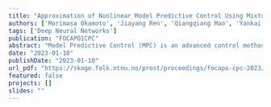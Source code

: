 ```yaml
---
title: "Approximation of Nonlinear Model Predictive Control Using Mixture Density Networks"
authors: ['Morimasa Okamoto', 'Jiayang Ren', 'Qiangqiang Mao', 'Yankai Cao']
tags: ['Deep Neural Networks']
publication: "FOCAPO1CPC"
abstract: "Model Predictive Control (MPC) is an advanced control method broadly applied to chemical processes. However, the prohibitive online computation time limits its application to nonlinear systems. Although the approximation of the MPC control law via deep neural networks (DNNs) has been studied in these recent years, this approach cannot be applied to nonlinear systems if the optimal control problems have multiple optima. When the MPC control law follows one-to-many mappings, it cannot be effectively approximated via DNNs, which provide one-to-one mappings. In this paper, we propose a mixture density network(MDN)-based approximation method for nonlinear MPC. MDNs approximate the MPC control law through conditional probabilities by mixing several estimated Gaussians and then generate several control inputs with the highest probabilities, which means that the network can realize the one-to-many mappings. We also investigate a case study of a nonlinear benchmark process, which demonstrates that our proposed scheme exhibits better control performance than the DNN-based approximation method."
date: "2023-01-10"
publishDate: "2023-01-10"
url_pdf: "https://skoge.folk.ntnu.no/prost/proceedings/focapo-cpc-2023/Contributed%20Papers%20(Posters)/73_Contributed.pdf"
featured: false
projects: []
slides: ""
---
```

